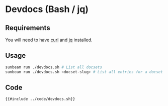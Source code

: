 # Devdocs (Bash / jq)

## Requirements

You will need to have [curl](https://curl.haxx.se/) and [jq](https://stedolan.github.io/jq/) installed.

## Usage

```bash
sunbeam run ./devdocs.sh # List all docsets
sunbeam run ./devdocs.sh <docset-slug> # List all entries for a docset
```

## Code

```bash
{{#include ../code/devdocs.sh}}
```
